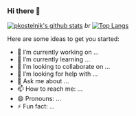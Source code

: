 ### Hi there 👋

[![pkostelnik's github stats](https://github-readme-stats.vercel.app/api?username=pkostelnik)](https://github.com/anuraghazra/github-readme-stats) *br* [![Top Langs](https://github-readme-stats.vercel.app/api/top-langs/?username=pkostelnik)](https://github.com/anuraghazra/github-readme-stats)

Here are some ideas to get you started:

- 🔭 I’m currently working on ...
- 🌱 I’m currently learning ...
- 👯 I’m looking to collaborate on ...
- 🤔 I’m looking for help with ...
- 💬 Ask me about ...
- 📫 How to reach me: ...
- 😄 Pronouns: ...
- ⚡ Fun fact: ...
